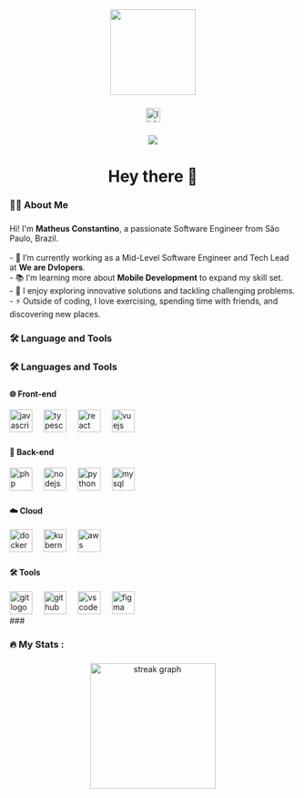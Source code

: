 <div align="center">
  <img height="150" src="https://camo.githubusercontent.com/62da68eb62b1e5f175f7d1f0191dd89a653d7908feb22d37d4a0ab07365d6791/68747470733a2f2f6d656469612e67697068792e636f6d2f6d656469612f4d3967624264396e6244724f5475314d71782f67697068792e676966" />
</div>

###

<div align="center">
  <img src="https://img.shields.io/static/v1?message=LinkedIn&logo=linkedin&label=&color=0077B5&logoColor=white&labelColor=&style=for-the-badge" height="25" alt="linkedin logo" href="https://www.linkedin.com/in/matheus-constantino-gomes/"/>
</div>

###

<div align="center">
  <img src="https://visitor-badge.laobi.icu/badge?page_id=matheus-constantino" />
</div>

###

<h1 align="center">Hey there 👋</h1>

###

<h3 align="left">👨‍💻 About Me</h3>

###

<p align="left">
  Hi! I'm <b>Matheus Constantino</b>, a passionate Software Engineer from São Paulo, Brazil.<br><br>
  - 🔭 I’m currently working as a Mid-Level Software Engineer and Tech Lead at <b>We are Dvlopers</b>.<br>
  - 📚 I’m learning more about <b>Mobile Development</b> to expand my skill set.<br>
  - 🚀 I enjoy exploring innovative solutions and tackling challenging problems.<br>
  - ⚡ Outside of coding, I love exercising, spending time with friends, and discovering new places.
</p>

###

<h3 align="left">🛠 Language and Tools</h3>

###

<h3 align="left">🛠 Languages and Tools</h3>

###

<h4 align="left">🌐 Front-end</h4>

<div align="left">
  <img src="https://cdn.jsdelivr.net/gh/devicons/devicon/icons/javascript/javascript-plain.svg" height="40" alt="javascript logo" />
  <img width="12" />
  <img src="https://cdn.jsdelivr.net/gh/devicons/devicon/icons/typescript/typescript-plain.svg" height="40" alt="typescript logo" />
  <img width="12" />
  <img src="https://cdn.jsdelivr.net/gh/devicons/devicon/icons/react/react-original.svg" height="40" alt="react logo" />
  <img width="12" />
  <img src="https://cdn.jsdelivr.net/gh/devicons/devicon/icons/vuejs/vuejs-original.svg" height="40" alt="vuejs logo" />
</div>

###

<h4 align="left">🔧 Back-end</h4>

<div align="left">
  <img src="https://cdn.jsdelivr.net/gh/devicons/devicon/icons/php/php-plain.svg" height="40" alt="php logo" />
  <img width="12" />
  <img src="https://cdn.jsdelivr.net/gh/devicons/devicon/icons/nodejs/nodejs-plain.svg" height="40" alt="nodejs logo" />
  <img width="12" />
  <img src="https://cdn.jsdelivr.net/gh/devicons/devicon/icons/python/python-plain.svg" height="40" alt="python logo" />
  <img width="12" />
  <img src="https://cdn.jsdelivr.net/gh/devicons/devicon/icons/mysql/mysql-original-wordmark.svg" height="40" alt="mysql logo" />
</div>

###

<h4 align="left">☁️ Cloud</h4>

<div align="left">
  <img src="https://cdn.jsdelivr.net/gh/devicons/devicon/icons/docker/docker-plain-wordmark.svg" height="40" alt="docker logo" />
  <img width="12" />
  <img src="https://cdn.jsdelivr.net/gh/devicons/devicon/icons/kubernetes/kubernetes-plain.svg" height="40" alt="kubernetes logo" />
  <img width="12" />
  <img src="https://cdn.jsdelivr.net/gh/devicons/devicon/icons/amazonwebservices/amazonwebservices-original-wordmark.svg" height="40" alt="aws logo" />
</div>

###

<h4 align="left">🛠 Tools</h4>

<div align="left">
  <img src="https://cdn.jsdelivr.net/gh/devicons/devicon/icons/git/git-plain.svg" height="40" alt="git logo" />
  <img width="12" />
  <img src="https://cdn.jsdelivr.net/gh/devicons/devicon/icons/github/github-original.svg" height="40" alt="github logo" />
  <img width="12" />
  <img src="https://cdn.jsdelivr.net/gh/devicons/devicon/icons/vscode/vscode-original.svg" height="40" alt="vscode logo" />
  <img width="12" />
  <img src="https://cdn.jsdelivr.net/gh/devicons/devicon/icons/figma/figma-original.svg" height="40" alt="figma logo" />
</div>
###

<h3 align="left">🔥 My Stats :</h3>

###

<div align="center">
  <img src="https://streak-stats.demolab.com?user=matheus-constantino&locale=en&mode=daily&theme=dark&hide_border=false&border_radius=5&order=3" height="220" alt="streak graph" />
</div>
